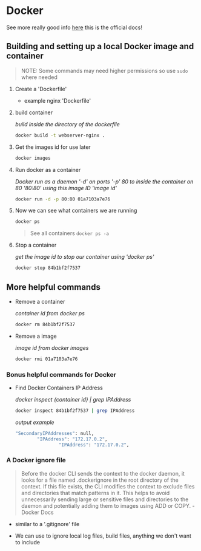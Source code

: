 # Docker

See more really good info [here](https://docs.docker.com/engine/reference/builder/) this is the official docs!

## Building and setting up a local Docker image and container

> NOTE: Some commands may need higher permissions so use `sudo` where needed

1. Create a 'Dockerfile'
    - example nginx 'Dockerfile'

2. build container

    *build inside the directory of the dockerfile*
    ```bash
    docker build -t webserver-nginx .
    ```

3. Get the images id for use later
    ```bash
    docker images
    ```

4. Run docker as a container

    *Docker run as a daemon '-d' on ports '-p' 80 to inside the container on 80 '80:80' using this image ID 'image id'* 
    ```bash
    docker run -d -p 80:80 01a7103a7e76
    ```

5. Now we can see what containers we are running

    ```bash
    docker ps
    ```
    
    > See all containers `docker ps -a`

6. Stop a container

    *get the image id to stop our container using 'docker ps'*
    ```bash
    docker stop 84b1bf2f7537
    ```

## More helpful commands

- Remove a container

    *container id from docker ps*
    ```bash
    docker rm 84b1bf2f7537
    ```

- Remove a image

    *image id from docker images*
    ```bash
    docker rmi 01a7103a7e76
    ```
### Bonus helpful commands for Docker

- Find Docker Containers IP Address
    
    *docker inspect {container id} | grep IPAddress*
    ```bash
    docker inspect 84b1bf2f7537 | grep IPAddress
    ```
    *output example*
    ```bash
    "SecondaryIPAddresses": null,
            "IPAddress": "172.17.0.2",
                    "IPAddress": "172.17.0.2",
    ```

### A Docker ignore file

> Before the docker CLI sends the context to the docker daemon, it looks for a file named .dockerignore in the root directory of the context. If this file exists, the CLI modifies the context to exclude files and directories that match patterns in it. This helps to avoid unnecessarily sending large or sensitive files and directories to the daemon and potentially adding them to images using ADD or COPY. - Docker Docs

- similar to a '.gitignore' file 

- We can use to ignore local log files, build files, anything we don't want to include
